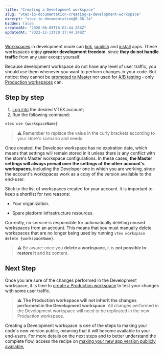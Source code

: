 ```yaml
---
title: "Creating a Development workspace"
slug: "vtex-io-documentation-creating-a-development-workspace"
excerpt: "vtex.io-documentation@0.88.24"
hidden: false
createdAt: "2020-06-03T16:02:44.266Z"
updatedAt: "2022-12-13T20:17:44.248Z"
---
```

[Workspaces](https://developers.vtex.com/vtex-developer-docs/docs/vtex-io-documentation-workspace/) in development mode can [link](https://developers.vtex.com/vtex-developer-docs/docs/vtex-io-documentation-linking-an-app/), [publish](https://developers.vtex.com/vtex-developer-docs/docs/vtex-io-documentation-publishing-an-app/) and [install](https://developers.vtex.com/vtex-developer-docs/docs/vtex-io-documentation-installing-an-app/) apps. These workspaces enjoy **greater development freedom**, since **they do not handle traffic** from any user except yourself.

Because development workspace do not have any level of user traffic, you should use them whenever you want to perform changes in your code. But notice: they cannot be [promoted to Master](https://developers.vtex.com/vtex-developer-docs/docs/vtex-io-documentation-promoting-a-workspace-to-master/) nor used for [A/B testing](https://developers.vtex.com/vtex-developer-docs/docs/vtex-io-documentation-running-native-ab-testing/) - only [Production workspaces](https://developers.vtex.com/vtex-developer-docs/docs/vtex-io-documentation-creating-a-production-workspace/) can.

## Step by step

1. [Log into](https://developers.vtex.com/vtex-developer-docs/docs/vtex-io-documentation-vtex-io-cli-installment-and-command-reference#command-reference) the desired VTEX account;
2. Run the following command:
  
```sh
vtex use {workspaceName}
```

> ⚠️ Remember to replace the value in the curly brackets according to your store's scenario and needs.

Once created, the Developer workspace has no expiration date, which means that settings will remain stored in it unless there is any conflict with the store's Master workspace configurations. In these cases, **the Master settings will always prevail over the settings of the other account's workspaces**, including the Developer one in which you are working, since the account's workspaces work as a copy of the version available to the end-user.

Stick to the list of workspaces created for your account. It is important to keep a shortlist for two reasons:

- Your organization.

- Spare platform infrastructure resources.

Currently, no service is responsible for automatically deleting unused workspaces from an account. This means that you must manually delete workspaces that are no longer being used by running `vtex workspace delete {workspaceName}`.

> ⚠️ Be aware: once you **delete a workspace**, it is **not possible to restore it** and its content.

## Next Step

Once you are sure of the changes performed in the Development workspace, it is time to [create a Production workspace](https://developers.vtex.com/vtex-developer-docs/docs/vtex-io-documentation-creating-a-production-workspace) to test your changes with some user traffic.

> ⚠️ **The Production workspace will not inherit the changes performed in the Development workspace**. All changes performed in the Development workspace will need to be replicated in the new Production workspace.

Creating a Development workspace is one of the steps to making your code's new version public, meaning that it will become available to your end-users. For more details on the next steps and to better understand the complete flow, access the recipe on [making your new app version publicly available.](https://developers.vtex.com/vtex-developer-docs/docs/vtex-io-documentation-making-your-new-app-version-publicly-available)
